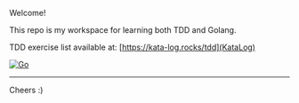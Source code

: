 Welcome!

This repo is my workspace for learning both TDD and Golang.

TDD exercise list available at: [https://kata-log.rocks/tdd](KataLog)

[![Go](https://github.com/Moisi/tdd_kata/actions/workflows/go.yml/badge.svg)](https://github.com/Moisi/tdd_kata/actions/workflows/go.yml)

***

Cheers :)
